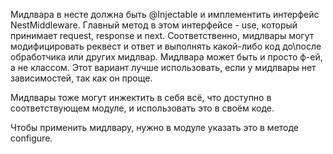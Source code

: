 Мидлвара в несте должна быть @Injectable и имплементить интерфейс NestMiddleware. Главный метод в этом интерфейсе - use,
который принимает request, response и next. Соответственно, мидлвары могут модифицировать реквест и ответ и выполнять какой-либо код
до\после обработчика или других мидлвар.
Мидлвара может быть и просто ф-ей, а не классом. Этот вариант лучше использовать, если у мидлвары нет зависимостей, так как он проще.

Мидлвары тоже могут инжектить в себя всё, что доступно в соответствующем модуле, и использовать это в своём коде.

Чтобы применить мидлвару, нужно в модуле указать это в методе configure.
